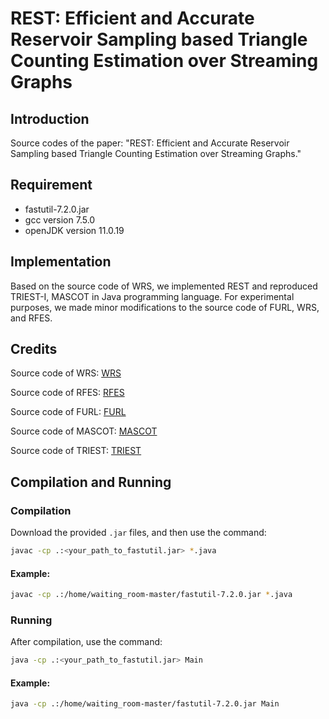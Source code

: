 # REST: Efficient and Accurate Reservoir Sampling based Triangle Counting Estimation over Streaming Graphs

## Introduction
Source codes of the paper: "REST: Efficient and Accurate Reservoir Sampling based Triangle Counting Estimation over Streaming Graphs."

## Requirement
- fastutil-7.2.0.jar
- gcc version 7.5.0
- openJDK version 11.0.19

## Implementation
Based on the source code of WRS, we implemented REST and reproduced TRIEST-I, MASCOT in Java programming language. For experimental purposes, we made minor modifications to the source code of FURL, WRS, and RFES.

## Credits
Source code of WRS: [WRS](https://github.com/kijungs/waiting_room)

Source code of RFES: [RFES](https://github.com/BioLab310/RFES)

Source code of FURL: [FURL](https://datalab.snu.ac.kr/furl/)

Source code of MASCOT: [MASCOT](https://datalab.snu.ac.kr/mascot/)

Source code of TRIEST: [TRIEST](https://github.com/aepasto/triest)

## Compilation and Running
### Compilation
Download the provided `.jar` files, and then use the command:

```bash
javac -cp .:<your_path_to_fastutil.jar> *.java
```

#### Example:
```bash
javac -cp .:/home/waiting_room-master/fastutil-7.2.0.jar *.java
```

### Running
After compilation, use the command:

```bash
java -cp .:<your_path_to_fastutil.jar> Main
```

#### Example:
```bash
java -cp .:/home/waiting_room-master/fastutil-7.2.0.jar Main
```
